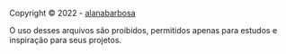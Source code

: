 Copyright © 2022 - [alanabarbosa](https://github.com/alanabarbosa)

O uso desses arquivos são proibidos, permitidos apenas para estudos e inspiração para seus projetos.